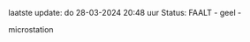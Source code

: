 laatste update: 
do 28-03-2024 20:48   uur 
Status: FAALT - geel - 
<div class="service Y">microstation</div>